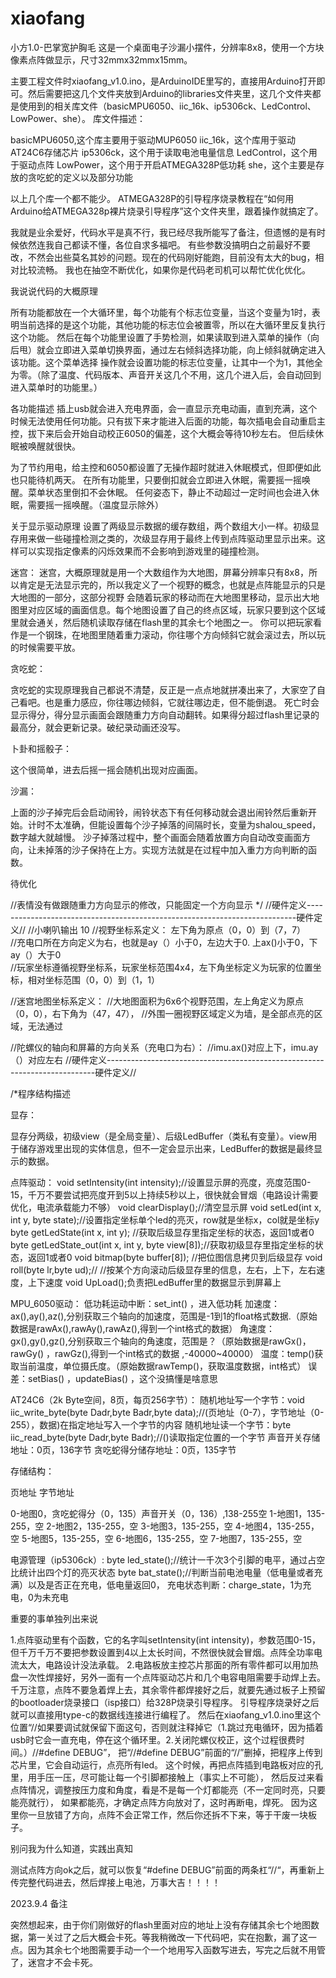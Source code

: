 # xiaofang
小方1.0-巴掌宽护胸毛
这是一个桌面电子沙漏小摆件，分辨率8x8，使用一个方块像素点阵做显示，尺寸32mmx32mmx15mm。


主要工程文件时xiaofang_v1.0.ino，是ArduinoIDE里写的，直接用Arduino打开即可。然后需要把这几个文件夹放到Arduino的libraries文件夹里，这几个文件夹都是使用到的相关库文件（basicMPU6050、iic_16k、ip5306ck、LedControl、LowPower、she）。
库文件描述：

basicMPU6050,这个库主要用于驱动MUP6050
iic_16k，这个库用于驱动AT24C6存储芯片
ip5306ck，这个用于读取电池电量信息
LedControl，这个用于驱动点阵
LowPower，这个用于开启ATMEGA328P低功耗
she，这个主要是存放的贪吃蛇的定义以及部分功能

以上几个库一个都不能少。
ATMEGA328P的引导程序烧录教程在“如何用Arduino给ATMEGA328p裸片烧录引导程序”这个文件夹里，跟着操作就搞定了。


我就是业余爱好，代码水平是真不行，我已经尽我所能写了备注，但遗憾的是有时候依然连我自己都读不懂，各位自求多福吧。
有些参数没搞明白之前最好不要改，不然会出些莫名其妙的问题。现在的代码刚好能跑，目前没有太大的bug，相对比较流畅。
我也在抽空不断优化，如果你是代码老司机可以帮忙优化优化。

我说说代码的大概原理

所有功能都放在一个大循环里，每个功能有个标志位变量，当这个变量为1时，表明当前选择的是这个功能，其他功能的标志位会被置零，所以在大循环里反复执行这个功能。
然后在每个功能里设置了手势检测，如果读取到进入菜单的操作（向后甩）就会立即进入菜单切换界面，通过左右倾斜选择功能，向上倾斜就确定进入该功能。这个菜单选择
操作就会设置功能的标志位变量，让其中一个为1，其他全为零。（除了温度、代码版本、声音开关这几个不用，这几个进入后，会自动回到进入菜单时的功能里。）


各功能描述
插上usb就会进入充电界面，会一直显示充电动画，直到充满，这个时候无法使用任何功能。只有拔下来才能进入后面的功能，每次插电会自动重启主控，拔下来后会开始自动校正6050的偏差，这个大概会等待10秒左右。
但后续休眠被唤醒就很快。


为了节约用电，给主控和6050都设置了无操作超时就进入休眠模式，但即便如此也只能待机两天。
在所有功能里，只要倒扣就会立即进入休眠，需要摇一摇唤醒。菜单状态里倒扣不会休眠。
任何姿态下，静止不动超过一定时间也会进入休眠，需要摇一摇唤醒。（温度显示除外）

关于显示驱动原理
设置了两级显示数据的缓存数组，两个数组大小一样。初级显存用来做一些碰撞检测之类的，次级显存用于最终上传到点阵驱动里显示出来。这样可以实现指定像素的闪烁效果而不会影响到游戏里的碰撞检测。


迷宫：
迷宫，大概原理就是用一个大数组作为大地图，屏幕分辨率只有8x8，所以肯定是无法显示完的，所以我定义了一个视野的概念，也就是点阵能显示的只是大地图的一部分，这部分视野
会随着玩家的移动而在大地图里移动，显示出大地图里对应区域的画面信息。每个地图设置了自己的终点区域，玩家只要到这个区域里就会通关，然后随机读取存储在flash里的其余七个地图之一。
你可以把玩家看作是一个钢珠，在地图里随着重力滚动，你往哪个方向倾斜它就会滚过去，所以玩的时候需要平放。

贪吃蛇：

贪吃蛇的实现原理我自己都说不清楚，反正是一点点地就拼凑出来了，大家空了自己看吧。也是重力感应，你往哪边倾斜，它就往哪边走，但不能倒退。
死亡时会显示得分，得分显示画面会跟随重力方向自动翻转。如果得分超过flash里记录的最高分，就会更新记录。破纪录动画还没写。

卜卦和摇骰子：

这个很简单，进去后摇一摇会随机出现对应画面。

沙漏：

上面的沙子掉完后会启动闹铃，闹铃状态下有任何移动就会退出闹铃然后重新开始。计时不太准确，但能设置每个沙子掉落的间隔时长，变量为shalou_speed，数字越大就越慢。
沙子掉落过程中，整个画面会随着放置方向自动改变画面方向，让未掉落的沙子保持在上方。实现方法就是在过程中加入重力方向判断的函数。



待优化

//表情没有做跟随重力方向显示的修改，只能固定一个方向显示
*/
//硬件定义---------------------------------------------------------------------------硬件定义//
//小喇叭输出 10 
//视野坐标系定义： 左下角为原点（0，0）到（7，7）                                            
//充电口所在方向定义为右，也就是ay（）小于0，左边大于0. 上ax()小于0，下ay（）大于0   
//玩家坐标遵循视野坐标系，玩家坐标范围4x4，左下角坐标定义为玩家的位置坐标，相对坐标范围（0，0）到（1，1）

//迷宫地图坐标系定义：
//大地图面积为6x6个视野范围，左上角定义为原点（0，0），右下角为（47，47），
//外围一圈视野区域定义为墙，是全部点亮的区域，无法通过

//陀螺仪的轴向和屏幕的方向关系（充电口为右）：
//imu.ax()对应上下，imu.ay（）对应左右
//硬件定义---------------------------------------------------------------------------硬件定义//



/*程序结构描述

显存：

显存分两级，初级view（是全局变量）、后级LedBuffer（类私有变量）。view用于储存游戏里出现的实体信息，但不一定会显示出来，LedBuffer的数据是最终显示的数据。

点阵驱动：
void setIntensity(int intensity);//设置显示屏的亮度，亮度范围0-15，千万不要尝试把亮度开到5以上持续5秒以上，很快就会冒烟（电路设计需要优化，电流承载能力不够）
void clearDisplay();//清空显示屏
void setLed(int x, int y, byte state);//设置指定坐标单个led的亮灭，row就是坐标x，col就是坐标y
byte getLedState(int x, int y);	//获取后级显存里指定坐标的状态，返回1或者0
byte getLedState_out(int x, int y, byte view[8]);//获取初级显存里指定坐标的状态，返回1或者0
void bitmap(byte buffer[8]);	//把位图信息拷贝到后级显存
void roll(byte lr,byte ud);//	//按某个方向滚动后级显存里的信息，左右，上下，左右速度，上下速度
void UpLoad();负责把LedBuffer里的数据显示到屏幕上



MPU_6050驱动：
低功耗运动中断：set_int() ，进入低功耗
加速度：ax(),ay(),az(),分别获取三个轴向的加速度，范围是-1到1的float格式数据.（原始数据是rawAx(),rawAy(),rawAz(),得到一个int格式的数据）
角速度：gx(),gy(),gz(),分别获取三个轴向的角速度，范围是？（原始数据是rawGx()，rawGy() ，rawGz(),得到一个int格式的数据 ,-40000~40000）
温度：temp()获取当前温度，单位摄氏度。（原始数据rawTemp()，获取温度数据，int格式）
误差：setBias() ，updateBias() ，这个没搞懂是啥意思


AT24C6（2k Byte空间，8页，每页256字节）：
随机地址写一个字节：void iic_write_byte(byte Dadr,byte Badr,byte data);//(页地址（0-7），字节地址（0-255），数据)在指定地址写入一个字节的内容
随机地址读一个字节：byte iic_read_byte(byte Dadr,byte Badr);//()读取指定位置的一个字节
声音开关存储地址：0页，136字节
贪吃蛇得分储存地址：0页，135字节

存储结构：


页地址   字节地址

0-地图0，贪吃蛇得分（0，135）声音开关（0，136）,138-255空
1-地图1，135-255，空
2-地图2，135-255，空
3-地图3，135-255，空
4-地图4，135-255，空
5-地图5，135-255，空
6-地图6，135-255，空
7-地图7，135-255，空


电源管理（ip5306ck）:
byte led_state();//统计一千次3个引脚的电平，通过占空比统计出四个灯的亮灭状态
byte bat_state();//判断当前电池电量（低电量或者充满）以及是否正在充电，低电量返回0，
充电状态判断：charge_state，1为充电，0为未充电



重要的事单独列出来说

1.点阵驱动里有个函数，它的名字叫setIntensity(int intensity)，参数范围0-15，但千万千万不要把参数设置到4以上太长时间，不然很快就会冒烟。点阵全功率电流太大，电路设计没法承载。
2.电路板放主控芯片那面的所有零件都可以用加热盘一次性焊接好，另外一面有一个点阵驱动芯片和几个电容电阻需要手动焊上去。
千万注意，点阵不要急着焊上去，其余零件都焊接好之后，就要先通过板子上预留的bootloader烧录接口（isp接口）给328P烧录引导程序。
引导程序烧录好之后就可以直接用type-c的数据线连接进行编程了。
然后在xiaofang_v1.0.ino里这个位置“//如果要调试就保留下面这句，否则就注释掉它（1.跳过充电循环，因为插着usb时它会一直充电，停在这个循环里。2.关闭陀螺仪校正，这个过程很费时间。）//#define DEBUG”，
把“//#define DEBUG”前面的“//”删掉，把程序上传到芯片里，它会自动运行，点亮所有led。
这个时候，再把点阵插到电路板对应的孔里，用手压一压，尽可能让每一个引脚都接触上（事实上不可能），
然后反过来看点阵情况，调整按压力度和角度，看是不是每一个灯都能亮（不一定同时亮，只要能亮就行），
如果都能亮，才确定点阵方向放对了，这时再断电，焊死。
因为这里你一旦放错了方向，点阵不会正常工作，然后你还拆不下来，等于干废一块板子。

别问我为什么知道，实践出真知

测试点阵方向ok之后，就可以恢复“#define DEBUG”前面的两条杠“//“，再重新上传完整代码进去，然后焊接上电池，万事大吉！！！！

2023.9.4  备注

突然想起来，由于你们刚做好的flash里面对应的地址上没有存储其余七个地图数据，第一关过了之后大概会卡死。等我稍微改一下代码吧，实在抱歉，漏了这一点。因为其余七个地图需要手动一个一个地用写入函数写进去，写完之后就不用管了，迷宫才不会卡死。
